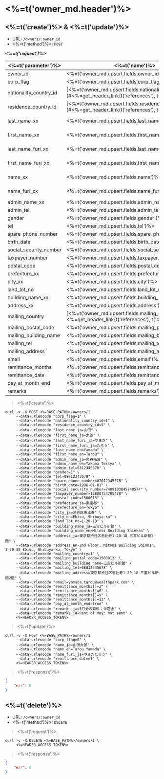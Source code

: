 # <%=t('owner_md.header')%>

## <%=t('create')%> & <%=t('update')%>

- URL: `/owners/:owner_id`
- <%=t('method')%>: `POST`

***<%=t('request')%>***

| <%=t('parameter')%> | <%=t('name')%> | <%=t('remarks')%> | <%=t('required')%> | <%=t('data_form')%> |
|---------------------|----------------|-------------------|--------------------|---------------------|
| owner_id | <%=t('owner_md.upsert.fields.owner_id')%> | | YES | integer |
| corp_flag   | <%=t('owner_md.upsert.fields.corp_flag')%> | <%=t('owner_md.upsert.fields.corp_flag_desc')%> | YES | integer |
| nationality_country_id | [<%=t('owner_md.upsert.fields.nationality_country_id')%>](#<%=get_header_link(t('references'), t('country'))%>) | | YES | integer |
| residence_country_id | [<%=t('owner_md.upsert.fields.residence_country_id')%>](#<%=get_header_link(t('references'), t('country'))%>) | | YES | integer |
| last_name_xx | <%=t('owner_md.upsert.fields.last_name')%> | <%=t('owner_md.upsert.fields.individual_name_desc')%><br><%=t('multilingual_support')%> | YES | string |
| first_name_xx | <%=t('owner_md.upsert.fields.first_name')%> | <%=t('owner_md.upsert.fields.individual_name_desc')%><br><%=t('multilingual_support')%> | YES | string |
| last_name_furi_xx | <%=t('owner_md.upsert.fields.last_name_furi')%> | <%=t('owner_md.upsert.fields.individual_name_desc')%><br><%=t('multilingual_support')%> | NO | string |
| first_name_furi_xx | <%=t('owner_md.upsert.fields.first_name_furi')%> | <%=t('owner_md.upsert.fields.individual_name_desc')%><br><%=t('multilingual_support')%> | NO | string |
| name_xx | <%=t('owner_md.upsert.fields.name')%> | <%=t('owner_md.upsert.fields.corporation_name_desc')%><br><%=t('multilingual_support')%> | YES | string |
| name_furi_xx | <%=t('owner_md.upsert.fields.name_furi')%> |  <%=t('owner_md.upsert.fields.corporation_name_desc')%><br><%=t('multilingual_support')%> | YES | string |
| admin_name_xx | <%=t('owner_md.upsert.fields.admin_name')%> | <%=t('multilingual_support')%> | NO | string |
| admin_tel | <%=t('owner_md.upsert.fields.admin_tel')%> | | NO | string |
| gender | <%=t('owner_md.upsert.fields.gender')%> | <%=t('owner_md.upsert.fields.gender_desc')%> | NO | integer |
| tel | <%=t('owner_md.upsert.fields.tel')%> | | NO | string |
| spare_phone_number | <%=t('owner_md.upsert.fields.spare_phone_number')%> | | NO | string |
| birth_date | <%=t('owner_md.upsert.fields.birth_date')%> | <%=t('format_yyyymmdd')%> | NO | string |
| social_security_number | <%=t('owner_md.upsert.fields.social_security_number')%> | | NO | string |
| taxpayer_number | <%=t('owner_md.upsert.fields.taxpayer_number')%> | | NO | string |
| postal_code | <%=t('owner_md.upsert.fields.postal_code')%> | | NO | string
| prefecture_xx | <%=t('owner_md.upsert.fields.prefecture')%> | <%=t('multilingual_support')%> | NO | string |
| city_xx | <%=t('owner_md.upsert.fields.city')%> | <%=t('multilingual_support')%> | NO | string |
| land_lot_no | <%=t('owner_md.upsert.fields.land_lot_no')%> | | NO | string |
| building_name_xx | <%=t('owner_md.upsert.fields.building_name')%> | <%=t('multilingual_support')%> | NO | string |
| address_xx | <%=t('owner_md.upsert.fields.address')%> | <%=t('multilingual_support')%> | NO | string |
| mailing_country | [<%=t('owner_md.upsert.fields.mailing_country')%>](#<%=get_header_link(t('references'), t('country'))%>) | | NO | integer |
| mailing_postal_code | <%=t('owner_md.upsert.fields.mailing_postal_code')%> | | NO | string |
| mailing_building_name | <%=t('owner_md.upsert.fields.mailing_building_name')%> | | NO | string |
| mailing_tel | <%=t('owner_md.upsert.fields.mailing_tel')%> | | NO | string |
| mailing_address | <%=t('owner_md.upsert.fields.mailing_address')%> | <%=t('multilingual_support')%> | NO | string |
| email | <%=t('owner_md.upsert.fields.email')%> | | NO | string |
| remittance_months | <%=t('owner_md.upsert.fields.remittance_month')%> | 1 ~ 12 | NO | integer[] |
| remittance_date | <%=t('owner_md.upsert.fields.remittance_date')%> | 1 ~ 31 | NO | integer |
| pay_at_month_end | <%=t('owner_md.upsert.fields.pay_at_month_end')%> | true/false | NO | bool |
| remarks | <%=t('owner_md.upsert.fields.remarks')%> | <%=t('multilingual_support')%> | NO | string |

> <%=t('create')%>

```shell
curl -v -X POST <%=BASE_PATH%>/owners/1
     --data-urlencode "corp_flag=1" \
     --data-urlencode "nationality_country_id=1" \
     --data-urlencode "residence_country_id=5" \
     --data-urlencode "last_name_ja=山田" \
     --data-urlencode "first_name_ja=太郎" \
     --data-urlencode "last_name_furi_ja=やまだ" \
     --data-urlencode "first_name_furi_ja=たろう" \
     --data-urlencode "last_name_en=Yamada" \
     --data-urlencode "first_name_en=Tarou" \
     --data-urlencode "admin_name_ja=鳥谷拓真" \
     --data-urlencode "admin_name_en=Takuma Toriya" \
     --data-urlencode "admin_tel=0312345678" \
     --data-urlencode "gender=1" \
     --data-urlencode "tel=08012345678" \
     --data-urlencode "spare_phone_number=07012345678" \
     --data-urlencode "birth_date=1986-01-01" \
     --data-urlencode "social_security_number=7489103845748574" \
     --data-urlencode "taxpayer_number=13800754785478" \
     --data-urlencode "postal_code=1500013" \
     --data-urlencode "prefecture_ja=東京都" \
     --data-urlencode "prefecture_en=Tokyo" \
     --data-urlencode "city_ja=渋谷区恵比寿" \
     --data-urlencode "city_en=Ebisu, Shibuya-ku" \
     --data-urlencode "land_lot_no=1-20-18" \
     --data-urlencode "building_name_ja=三富ビル新館" \
     --data-urlencode "building_name_en=Mitomi Building Shinkan" \
     --data-urlencode "address_ja=東京都渋谷区恵比寿1-20-18 三富ビル新館2階" \
     --data-urlencode "address_en=2nd Floor, Mitomi Building Shinkan, 1-20-18 Ebisu, Shibuya-ku, Tokyo" \
     --data-urlencode "mailing_country=1" \
     --data-urlencode "mailing_postal_code=1500013" \
     --data-urlencode "mailing_building_name=三富ビル新館" \
     --data-urlencode "mailing_tel=08012345678" \
     --data-urlencode "mailing_address=東京都渋谷区恵比寿1-20-18 三富ビル新館2階" \
     --data-urlencode "email=yamada.tarou@wealthpark.com" \
     --data-urlencode "remittance_months[]=3" \
     --data-urlencode "remittance_months[]=6" \
     --data-urlencode "remittance_months[]=9" \
     --data-urlencode "remittance_months[]=12" \
     --data-urlencode "pay_at_month_end=true" \
     --data-urlencode "remarks_ja=5月分の賃料：未送金" \
     --data-urlencode "remarks_ja=Rent of May: not sent" \
     <%=HEADER_ACCESS_TOKEN%>
```

> <%=t('update')%>

```shell
curl -v -X POST <%=BASE_PATH%>/owners/1
     --data-urlencode "corp_flag=0" \
     --data-urlencode "name_ja=山田太郎" \
     --data-urlencode "name_en=Tarou Yamada" \
     --data-urlencode "name_furi_ja=やまだたろう" \
     --data-urlencode "remittance_date=1" \
     <%=HEADER_ACCESS_TOKEN%>
```

> <%=t('response')%>

```json
{
    "err": 0
}
```

## <%=t('delete')%>

- URL: `/owners/:owner_id`
- <%=t('method')%>: `DELETE`

> <%=t('request')%>

```shell
curl -v -X DELETE <%=BASE_PATH%>/owners/1 \
     <%=HEADER_ACCESS_TOKEN%>
```

> <%=t('response')%>

```json
{
    "err": 0
}

